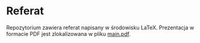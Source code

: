 # Referat

Repozytorium zawiera referat napisany w środowisku LaTeX. Prezentacja w formacie PDF jest zlokalizowana w pliku [main.pdf](out/main.pdf).